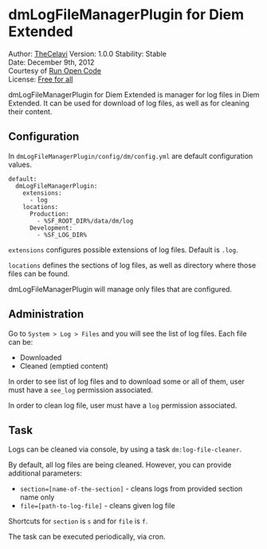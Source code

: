 dmLogFileManagerPlugin for Diem Extended
===============================

Author: [TheCelavi](http://www.runopencode.com/about/thecelavi)
Version: 1.0.0
Stability: Stable  
Date: December 9th, 2012  
Courtesy of [Run Open Code](http://www.runopencode.com)   
License: [Free for all](http://www.runopencode.com/terms-and-conditions/free-for-all)

dmLogFileManagerPlugin for Diem Extended is manager for log files in Diem Extended. 
It can be used for download of log files, as well as for cleaning their 
content.

Configuration
-------------

In `dmLogFileManagerPlugin/config/dm/config.yml` are default configuration values.

	default:
	  dmLogFileManagerPlugin:
	    extensions:
	      - log
	    locations:
	      Production:
	        - %SF_ROOT_DIR%/data/dm/log
	      Development:
	        - %SF_LOG_DIR%

`extensions` configures possible extensions of log files. Default is `.log`.

`locations` defines the sections of log files, as well as directory where those
files can be found.

dmLogFileManagerPlugin will manage only files that are configured.

Administration
---------------
Go to `System > Log > Files` and you will see the list of log files. Each
file can be:

- Downloaded
- Cleaned (emptied content)

In order to see list of log files and to download some or all of them, user 
must have a `see_log` permission associated.

In order to clean log file, user must have a `log` permission associated.

Task
----------------
Logs can be cleaned via console, by using a task `dm:log-file-cleaner`.

By default, all log files are being cleaned. However, you can provide additional
parameters:

- `section=[name-of-the-section]` - cleans logs from provided section name only
- `file=[path-to-log-file]` - cleans given log file

Shortcuts for `section` is `s` and for `file` is `f`.

The task can be executed periodically, via cron.

